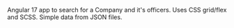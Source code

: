 Angular 17 app to search for a Company and it's officers. Uses CSS grid/flex and SCSS. Simple data from JSON files.
